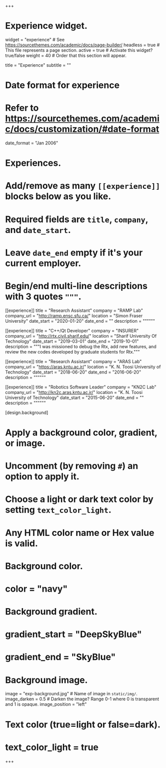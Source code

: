 +++
# Experience widget.
widget = "experience"  # See https://sourcethemes.com/academic/docs/page-builder/
headless = true  # This file represents a page section.
active = true  # Activate this widget? true/false
weight = 40  # Order that this section will appear.

title = "Experience"
subtitle = ""

# Date format for experience
#   Refer to https://sourcethemes.com/academic/docs/customization/#date-format
date_format = "Jan 2006"

# Experiences.
#   Add/remove as many `[[experience]]` blocks below as you like.
#   Required fields are `title`, `company`, and `date_start`.
#   Leave `date_end` empty if it's your current employer.
#   Begin/end multi-line descriptions with 3 quotes `"""`.
[[experience]]
  title = "Research Assistant"
  company = "RAMP Lab"
  company_url = "http://ramp.ensc.sfu.ca/"
  location = "Simon Fraser University"
  date_start = "2020-01-20"
  date_end = ""
  description = """"""


[[experience]]
  title = "C++/Qt Developer"
  company = "INSURER"
  company_url = "http://rtx.civil.sharif.edu/"
  location = "Sharif University Of Technology"
  date_start = "2019-03-01"
  date_end = "2019-10-01"
  description = """I was missioned to debug the Rtx, add new features, and review the new codes developed by graduate students for Rtx."""

[[experience]]
  title = "Research Assistant"
  company = "ARAS Lab"
  company_url = "https://aras.kntu.ac.ir/"
  location = "K. N. Toosi University of Technology"
  date_start = "2018-06-20"
  date_end = "2016-06-20"
  description = """"""

[[experience]]
  title = "Robotics Software Leader"
  company = "KN2C Lab"
  company_url = "http://kn2c.aras.kntu.ac.ir/"
  location = "K. N. Toosi University of Technology"
  date_start = "2015-06-20"
  date_end = ""
  description = """"""

[design.background]
  # Apply a background color, gradient, or image.
  #   Uncomment (by removing `#`) an option to apply it.
  #   Choose a light or dark text color by setting `text_color_light`.
  #   Any HTML color name or Hex value is valid.

  # Background color.
  # color = "navy"

  # Background gradient.
  # gradient_start = "DeepSkyBlue"
  # gradient_end = "SkyBlue"

  # Background image.
  image = "exp-background.jpg"  # Name of image in `static/img/`.
  image_darken = 0.5  # Darken the image? Range 0-1 where 0 is transparent and 1 is opaque.
  image_position = "left"
  # Text color (true=light or false=dark).
  # text_color_light = true  
+++
